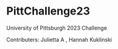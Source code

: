 # PittChallenge23
University of Pittsburgh 2023 Challenge  


Contributers: Julietta A , Hannah Kuklinski
